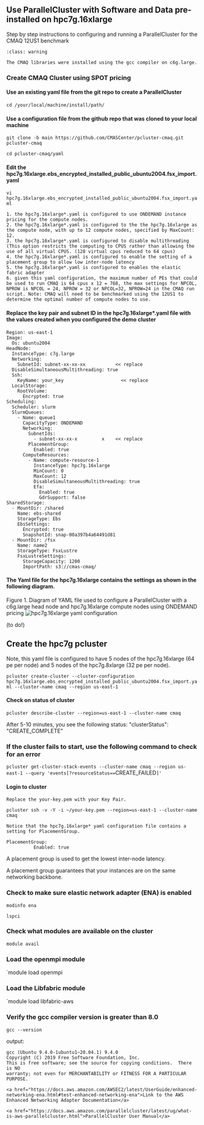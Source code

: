 ## Use ParallelCluster with Software and Data pre-installed on hpc7g.16xlarge

Step by step instructions to configuring and running a ParallelCluster for the CMAQ 12US1 benchmark 

```{admonition} Notice
:class: warning

The CMAQ libraries were installed using the gcc compiler on c6g.large.

```


### Create CMAQ Cluster using SPOT pricing

#### Use an existing yaml file from the git repo to create a ParallelCluster

`cd /your/local/machine/install/path/`

#### Use a configuration file from the github repo that was cloned to your local machine

`git clone -b main https://github.com/CMASCenter/pcluster-cmaq.git pcluster-cmaq`


`cd pcluster-cmaq/yaml`

####  Edit the hpc7g.16xlarge.ebs_encrypted_installed_public_ubuntu2004.fsx_import.yaml

`vi hpc7g.16xlarge.ebs_encrypted_installed_public_ubuntu2004.fsx_import.yaml`

```{note}
1. the hpc7g.16xlarge*.yaml is configured to use ONDEMAND instance pricing for the compute nodes.
2. the hpc7g.16xlarge*.yaml is configured to the the hpc7g.16xlarge as the compute node, with up to 12 compute nodes, specified by MaxCount: 12.
3. the hpc7g.16xlarge*.yaml is configured to disable multithreading (This option restricts the computing to CPUS rather than allowing the use of all virtual CPUS. (128 virtual cpus reduced to 64 cpus)
4. the hpc7g.16xlarge*.yaml is configured to enable the setting of a placement group to allow low inter-node latency
5. the hpc7g.16xlarge*.yaml is configured to enables the elastic fabric adapter
6. given this yaml configuration, the maximum number of PEs that could be used to run CMAQ is 64 cpus x 12 = 768, the max settings for NPCOL, NPROW is NPCOL = 24, NPROW = 32 or NPCOL=32, NPROW=24 in the CMAQ run script. Note: CMAQ will need to be benchmarked using the 12US1 to determine the optimal number of compute nodes to use.
```

#### Replace the key pair and subnet ID in the hpc7g.16xlarge*.yaml file with the values created when you configured the demo cluster

```
Region: us-east-1
Image:
  Os: ubuntu2004
HeadNode:
  InstanceType: c7g.large
  Networking:
    SubnetId: subnet-xx-xx-xx           << replace
  DisableSimultaneousMultithreading: true
  Ssh:
    KeyName: your_key                     << replace
  LocalStorage:
    RootVolume:
      Encrypted: true
Scheduling:
  Scheduler: slurm
  SlurmQueues:
    - Name: queue1
      CapacityType: ONDEMAND 
      Networking:
        SubnetIds:
          - subnet-xx-xx-x         x    << replace
        PlacementGroup:
          Enabled: true
      ComputeResources:
        - Name: compute-resource-1
          InstanceType: hpc7g.16xlarge
          MinCount: 0
          MaxCount: 12
          DisableSimultaneousMultithreading: true
          Efa:
            Enabled: true
            GdrSupport: false
SharedStorage:
  - MountDir: /shared
    Name: ebs-shared
    StorageType: Ebs
    EbsSettings:
      Encrypted: true
      SnapshotId: snap-00a397b4a64491d81
  - MountDir: /fsx
    Name: name2
    StorageType: FsxLustre
    FsxLustreSettings:
      StorageCapacity: 1200
      ImportPath: s3://cmas-cmaq/
```

#### The Yaml file for the hpc7g.16xlarge contains the settings as shown in the following diagram.

Figure 1. Diagram of YAML file used to configure a ParallelCluster with a c6g.large head node and hpc7g.16xlarge compute nodes using ONDEMAND pricing
![hpc7g.16xlarge yaml configuration](../../yml_plots/hpc7g.16xlarge.png)

(to do!)


## Create the hpc7g pcluster

Note, this yaml file is configured to have 5 nodes of the hpc7g.16xlarge (64 pe per node) and 5 nodes of the hpc7g.8xlarge (32 pe per node).

`pcluster create-cluster --cluster-configuration hpc7g.16xlarge.ebs_encrypted_installed_public_ubuntu2004.fsx_import.yaml --cluster-name cmaq --region us-east-1`

#### Check on status of cluster

`pcluster describe-cluster --region=us-east-1 --cluster-name cmaq`


After 5-10 minutes, you see the following status: "clusterStatus": "CREATE_COMPLETE"

### If the cluster fails to start, use the following command to check for an error

`pcluster get-cluster-stack-events --cluster-name cmaq --region us-east-1 --query 'events[?resourceStatus==`CREATE_FAILED`]'`

#### Login to cluster
```{note}
Replace the your-key.pem with your Key Pair.
```

`pcluster ssh -v -Y -i ~/your-key.pem --region=us-east-1 --cluster-name cmaq`

```{note}
Notice that the hpc7g.16xlarge* yaml configuration file contains a setting for PlacementGroup.
```

```
PlacementGroup:
          Enabled: true
```
 
A placement group is used to get the lowest inter-node latency. 

A placement group guarantees that your instances are on the same networking backbone. 

### Check to make sure elastic network adapter (ENA) is enabled

`modinfo ena`

`lspci`

### Check what modules are available on the cluster

`module avail`

### Load the openmpi module

`module load openmpi

### Load the Libfabric module

`module load libfabric-aws

### Verify the gcc compiler version is greater than 8.0

`gcc --version`

output:

```
gcc (Ubuntu 9.4.0-1ubuntu1~20.04.1) 9.4.0
Copyright (C) 2019 Free Software Foundation, Inc.
This is free software; see the source for copying conditions.  There is NO
warranty; not even for MERCHANTABILITY or FITNESS FOR A PARTICULAR PURPOSE.

```

```{seealso}
<a href="https://docs.aws.amazon.com/AWSEC2/latest/UserGuide/enhanced-networking-ena.html#test-enhanced-networking-ena">Link to the AWS Enhanced Networking Adapter Documentation</a>
```

```{seealso}
<a href="https://docs.aws.amazon.com/parallelcluster/latest/ug/what-is-aws-parallelcluster.html">ParallelCluster User Manual</a>
```
